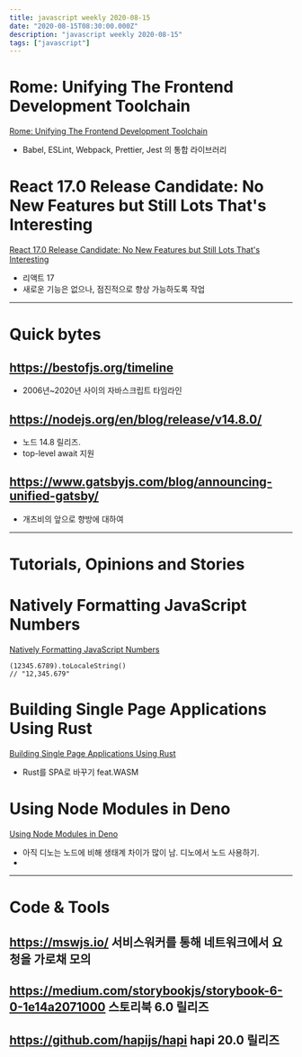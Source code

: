 ```yaml
---
title: javascript weekly 2020-08-15
date: "2020-08-15T08:30:00.000Z"
description: "javascript weekly 2020-08-15"
tags: ["javascript"]
---
```


# Rome: Unifying The Frontend Development Toolchain
<a href="https://romefrontend.dev/" target="_blank">Rome: Unifying The Frontend Development Toolchain</a>
- Babel, ESLint, Webpack, Prettier, Jest 의 통합 라이브러리

# React 17.0 Release Candidate: No New Features but Still Lots That's Interesting 
<a href="https://reactjs.org/blog/2020/08/10/react-v17-rc.html" target="_blank">React 17.0 Release Candidate: No New Features but Still Lots That's Interesting </a>
- 리액트 17
- 새로운 기능은 없으나, 점진적으로 향상 가능하도록 작업

<hr>

# Quick bytes
## https://bestofjs.org/timeline
- 2006년~2020년 사이의 자바스크립트 타임라인

## https://nodejs.org/en/blog/release/v14.8.0/
- 노드 14.8 릴리즈.
- top-level await 지원

## https://www.gatsbyjs.com/blog/announcing-unified-gatsby/
- 개츠비의 앞으로 향방에 대하여

<hr>

# Tutorials, Opinions and Stories

# Natively Formatting JavaScript Numbers
<a href="https://elijahmanor.com/format-js-numbers" target="_blank">Natively Formatting JavaScript Numbers</a>
```
(12345.6789).toLocaleString()
// "12,345.679"
```

# Building Single Page Applications Using Rust
<a href="http://www.sheshbabu.com/posts/rust-wasm-yew-single-page-application/" target="_blank">Building Single Page Applications Using Rust</a>
- Rust를 SPA로 바꾸기 feat.WASM


# Using Node Modules in Deno
<a href="https://medium.com/samsung-internet-dev/using-node-modules-in-deno-2885600ed7a9" target="_blank">Using Node Modules in Deno</a>
- 아직 디노는 노드에 비해 생태계 차이가 많이 남. 디노에서 노드 사용하기.
- 

<hr>

# Code & Tools

## https://mswjs.io/ 서비스워커를 통해 네트워크에서 요청을 가로채 모의

## https://medium.com/storybookjs/storybook-6-0-1e14a2071000 스토리북 6.0 릴리즈

## https://github.com/hapijs/hapi hapi 20.0 릴리즈